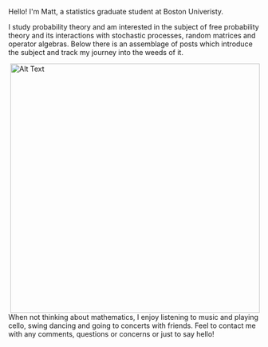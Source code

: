 Hello! I'm Matt, a statistics graduate student at Boston Univeristy.




I study probability theory and am interested in the subject of free probability theory and its interactions with stochastic processes, random matrices and operator algebras. Below there is an assemblage of posts which introduce the subject and track my journey into the weeds of it. 

<div style="float: right; margin-left: 20px;">
    <img src="https://github.com/giwdulttam/giwdulttam.github.io/assets/112978414/228d2638-738f-4a18-b604-1a936987151c" alt="Alt Text" width="500"/>
</div>


When not thinking about mathematics, I enjoy listening to music and playing cello, swing dancing and going to concerts with friends. Feel to contact me with any comments, questions or concerns or just to say hello!



